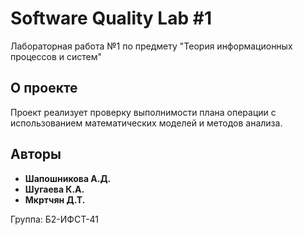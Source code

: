# Software Quality Lab #1

Лабораторная работа №1 по предмету "Теория информационных процессов и систем"

## О проекте

Проект реализует проверку выполнимости плана операции с использованием математических моделей и методов анализа.

## Авторы

- **Шапошникова А.Д.**
- **Шугаева К.А.** 
- **Мкртчян Д.Т.**

Группа: Б2-ИФСТ-41


